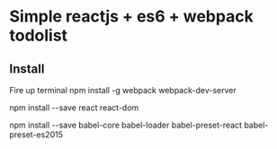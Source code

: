 # Simple reactjs + es6 + webpack todolist

Install
------
Fire up terminal
npm install -g webpack webpack-dev-server

npm install --save react react-dom

npm install --save babel-core babel-loader babel-preset-react babel-preset-es2015
